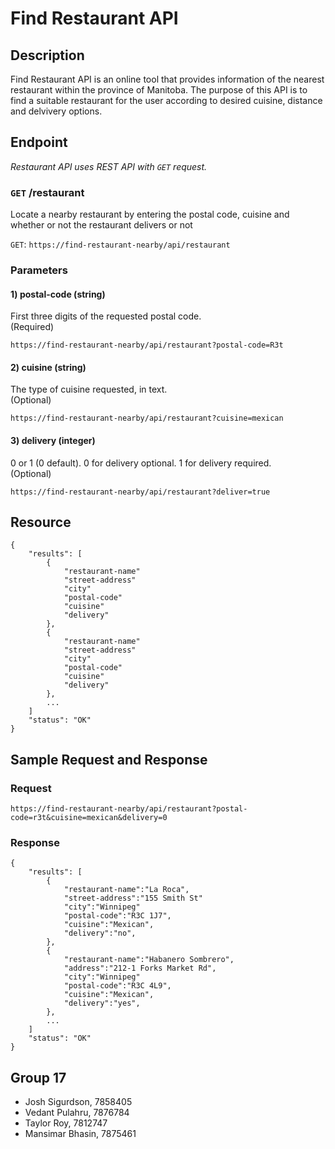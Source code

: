 Find Restaurant API
=================

## Description

Find Restaurant API is an online tool that provides information of the nearest restaurant within the province of Manitoba. The purpose of this API is to find a suitable restaurant for the user according to desired cuisine, distance and delvivery options.

## Endpoint

_Restaurant API uses REST API with `GET` request._ 

### `GET` /restaurant 
Locate a nearby restaurant by entering the postal code, cuisine and whether or not the restaurant delivers or not

`GET`: `https://find-restaurant-nearby/api/restaurant`

### Parameters

#### 1) postal-code (string)

First three digits of the requested postal code.
<br>(Required)

```
https://find-restaurant-nearby/api/restaurant?postal-code=R3t
```

#### 2) cuisine (string)

The type of cuisine requested, in text. 
<br>(Optional)

```
https://find-restaurant-nearby/api/restaurant?cuisine=mexican
```

#### 3) delivery (integer)

0 or 1 (0 default). 0 for delivery optional. 1 for delivery required.
<br>(Optional)

```
https://find-restaurant-nearby/api/restaurant?deliver=true
```

## Resource

    {
        "results": [
            {
                "restaurant-name"
                "street-address"
                "city"
                "postal-code"
                "cuisine"
                "delivery"
            },
            {
                "restaurant-name"
                "street-address"
                "city"
                "postal-code"
                "cuisine"
                "delivery"
            },
            ...
        ]
        "status": "OK"
    }

## Sample Request and Response

### Request

`https://find-restaurant-nearby/api/restaurant?postal-code=r3t&cuisine=mexican&delivery=0`

### Response

    {
        "results": [
            {
                "restaurant-name":"La Roca",
                "street-address":"155 Smith St"
                "city":"Winnipeg"
                "postal-code":"R3C 1J7",
                "cuisine":"Mexican",
                "delivery":"no",
            },
            {
                "restaurant-name":"Habanero Sombrero",
                "address":"212-1 Forks Market Rd",
                "city":"Winnipeg"
                "postal-code":"R3C 4L9",
                "cuisine":"Mexican",
                "delivery":"yes",
            },
            ...
        ]
        "status": "OK"
    }


## Group 17
 - Josh Sigurdson, 7858405
 - Vedant Pulahru, 7876784
 - Taylor Roy, 7812747
 - Mansimar Bhasin, 7875461
